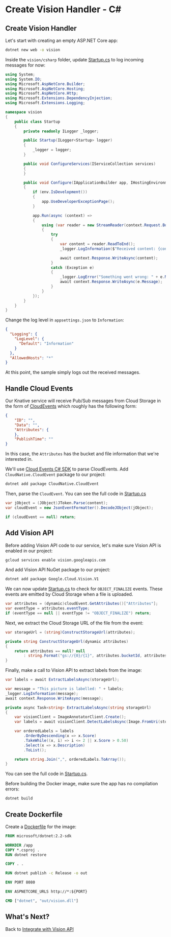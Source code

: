 # Create Vision Handler - C#

## Create Vision Handler

Let's start with creating an empty ASP.NET Core app:

```bash
dotnet new web -o vision
```

Inside the `vision/csharp` folder, update [Startup.cs](../eventing/vision/csharp/Startup.cs) to log incoming messages for now:

```csharp
using System;
using System.IO;
using Microsoft.AspNetCore.Builder;
using Microsoft.AspNetCore.Hosting;
using Microsoft.AspNetCore.Http;
using Microsoft.Extensions.DependencyInjection;
using Microsoft.Extensions.Logging;

namespace vision
{
    public class Startup
    {
        private readonly ILogger _logger;

        public Startup(ILogger<Startup> logger)
        {
            _logger = logger;
        }

        public void ConfigureServices(IServiceCollection services)
        {
        }

        public void Configure(IApplicationBuilder app, IHostingEnvironment env)
        {
            if (env.IsDevelopment())
            {
                app.UseDeveloperExceptionPage();
            }

            app.Run(async (context) =>
            {
                using (var reader = new StreamReader(context.Request.Body))
                {
                    try
                    {
                        var content = reader.ReadToEnd();
                        _logger.LogInformation($"Received content: {content}");

                        await context.Response.WriteAsync(content);
                    }
                    catch (Exception e)
                    {
                        _logger.LogError("Something went wrong: " + e.Message);
                        await context.Response.WriteAsync(e.Message);
                    }
                }
            });
        }
    }
}
```

Change the log level in `appsettings.json` to `Information`:

```json
{
  "Logging": {
    "LogLevel": {
      "Default": "Information"
    }
  },
  "AllowedHosts": "*"
}
```

At this point, the sample simply logs out the received messages.

## Handle Cloud Events

Our Knative service will receive Pub/Sub messages from Cloud Storage in the form of [CloudEvents](https://github.com/cloudevents) which roughly has the following form:

```json
{
    "ID": "",
    "Data": "",
    "Attributes": {
    },
    "PublishTime": ""
}
```

In this case, the `Attributes` has the bucket and file information that we're interested in.

We'll use [Cloud Events C# SDK](https://github.com/cloudevents/sdk-csharp) to parse CloudEvents. Add `CloudNative.CloudEvent` package to our project:

```bash
dotnet add package CloudNative.CloudEvent
```

Then, parse the `CloudEvent`. You can see the full code in [Startup.cs](../eventing/vision/csharp/Startup.cs)

```csharp
var jObject = (JObject)JToken.Parse(content);
var cloudEvent = new JsonEventFormatter().DecodeJObject(jObject);

if (cloudEvent == null) return;  
```

## Add Vision API

Before adding Vision API code to our service, let's make sure Vision API is enabled in our project:

```bash
gcloud services enable vision.googleapis.com
```

And add Vision API NuGet package to our project:

```bash
dotnet add package Google.Cloud.Vision.V1
```

We can now update [Startup.cs](../eventing/vision/csharp/Startup.cs) to check for `OBJECT_FINALIZE` events. These events are emitted by Cloud Storage when a file is uploaded.  

```csharp
var attributes = (dynamic)cloudEvent.GetAttributes()["Attributes"];
var eventType = attributes.eventType;
if (eventType == null || eventType != "OBJECT_FINALIZE") return;
```

Next, we extract the Cloud Storage URL of the file from the event:

```csharp
var storageUrl = (string)ConstructStorageUrl(attributes);

private string ConstructStorageUrl(dynamic attributes)
{
    return attributes == null? null
        : string.Format("gs://{0}/{1}", attributes.bucketId, attributes.objectId);
}
```

Finally, make a call to Vision API to extract labels from the image:

```csharp
var labels = await ExtractLabelsAsync(storageUrl);

var message = "This picture is labelled: " + labels;
_logger.LogInformation(message);
await context.Response.WriteAsync(message);

private async Task<string> ExtractLabelsAsync(string storageUrl)
{
    var visionClient = ImageAnnotatorClient.Create();
    var labels = await visionClient.DetectLabelsAsync(Image.FromUri(storageUrl), maxResults: 10);

    var orderedLabels = labels
        .OrderByDescending(x => x.Score)
        .TakeWhile((x, i) => i <= 2 || x.Score > 0.50)
        .Select(x => x.Description)
        .ToList();

    return string.Join(",", orderedLabels.ToArray());
}
```

You can see the full code in [Startup.cs](../eventing/vision/csharp/Startup.cs).

Before building the Docker image, make sure the app has no compilation errors:

```bash
dotnet build
```

## Create Dockerfile

Create a [Dockerfile](../eventing/vision/csharp/Dockerfile) for the image:

```dockerfile
FROM microsoft/dotnet:2.2-sdk

WORKDIR /app
COPY *.csproj .
RUN dotnet restore

COPY . .

RUN dotnet publish -c Release -o out

ENV PORT 8080

ENV ASPNETCORE_URLS http://*:${PORT}

CMD ["dotnet", "out/vision.dll"]
```

## What's Next?

Back to [Integrate with Vision API](10-visioneventing.md)
